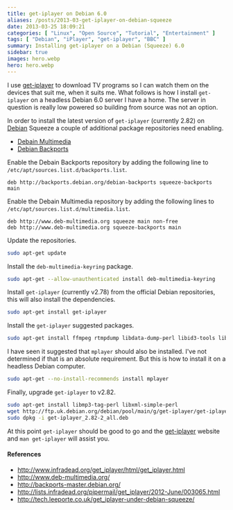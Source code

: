 ```yaml
---
title: get-iplayer on Debian 6.0
aliases: /posts/2013-03-get-iplayer-on-debian-squeeze
date: 2013-03-25 18:09:21
categories: [ "Linux", "Open Source", "Tutorial", "Entertainment" ]
tags: [ "Debian", "iPlayer", "get-iplayer", "BBC" ]
summary: Installing get-iplayer on a Debian (Squeeze) 6.0
sidebar: true
images: hero.webp
hero: hero.webp
---
```


I use [get-iplayer](http://www.infradead.org/get_iplayer/html/get_iplayer.html)
to download TV programs so I can watch them on the devices that suit me, when it
suits me. What follows is how I install `get-iplayer` on a headless Debian 6.0
server I have a home. The server in question is really low powered so building
from source was not an option.

In order to install the latest version of `get-iplayer` (currently 2.82) on
[Debian](http://www.debian.org) Squeeze a couple of additional package
repositories need enabling.

  * [Debain Multimedia](http://www.deb-multimedia.org/)
  * [Debian Backports](http://backports-master.debian.org/)

Enable the Debain Backports repository by adding the following line to
`/etc/apt/sources.list.d/backports.list`.

```text
deb http://backports.debian.org/debian-backports squeeze-backports main
```

Enable the Debain Multimedia repository by adding the following lines to
`/etc/apt/sources.list.d/multimedia.list`.

```text
deb http://www.deb-multimedia.org squeeze main non-free
deb http://www.deb-multimedia.org squeeze-backports main
```

Update the repositories.

```bash
sudo apt-get update
```

Install the `deb-multimedia-keyring` package.

```bash
sudo apt-get --allow-unauthenticated install deb-multimedia-keyring
```

Install `get-iplayer` (currently v2.78) from the official Debian repositories,
this will also install the dependencies.

```bash
sudo apt-get install get-iplayer
```

Install the `get-iplayer` suggested packages.

```bash
sudo apt-get install ffmpeg rtmpdump libdata-dump-perl libid3-tools libcrypt-ssleay-perl libio-socket-ssl-perl
```

I have seen it suggested that `mplayer` should also be installed. I've not
determined if that is an absolute requirement. But this is how to install it
on a headless Debian computer.

```bash
sudo apt-get --no-install-recommends install mplayer
```

Finally, upgrade `get-iplayer` to v2.82.

```bash
sudo apt-get install libmp3-tag-perl libxml-simple-perl
wget http://ftp.uk.debian.org/debian/pool/main/g/get-iplayer/get-iplayer_2.82-2_all.deb
sudo dpkg -i get-iplayer_2.82-2_all.deb
```

At this point `get-iplayer` should be good to go and the [get-iplayer](http://www.infradead.org/get_iplayer/html/get_iplayer.html)
website and `man get-iplayer` will assist you.

#### References
  * <http://www.infradead.org/get_iplayer/html/get_iplayer.html>
  * <http://www.deb-multimedia.org/>
  * <http://backports-master.debian.org/>
  * <http://lists.infradead.org/pipermail/get_iplayer/2012-June/003065.html>
  * <http://tech.leeporte.co.uk/get_iplayer-under-debian-squeeze/>
